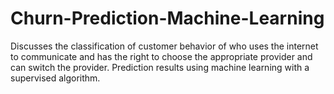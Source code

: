 # Churn-Prediction-Machine-Learning
Discusses the classification of customer behavior of who uses the internet to communicate and has the right to choose the appropriate provider and can switch the provider. Prediction results using machine learning with a supervised algorithm.
